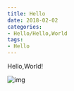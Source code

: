 ```yaml
---
title: Hello
date: 2018-02-02
categories:
- Hello/Hello,World
tags:
- Hello
---
```

Hello,World!

![img](http://ip.ntrqq.net/images/lovelive.png)
